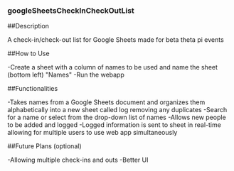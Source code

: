 ### googleSheetsCheckInCheckOutList

##Description

A check-in/check-out list for Google Sheets made for beta theta pi events



##How to Use

-Create a sheet with a column of names to be used and name the sheet (bottom left) "Names"
-Run the webapp



##Functionalities

-Takes names from a Google Sheets document and organizes them alphabetically into a new sheet called log removing any duplicates
-Search for a name or select from the drop-down list of names
-Allows new people to be added and logged
-Logged information is sent to sheet in real-time allowing for multiple users to use web app simultaneously



##Future Plans (optional)

-Allowing multiple check-ins and outs
-Better UI
